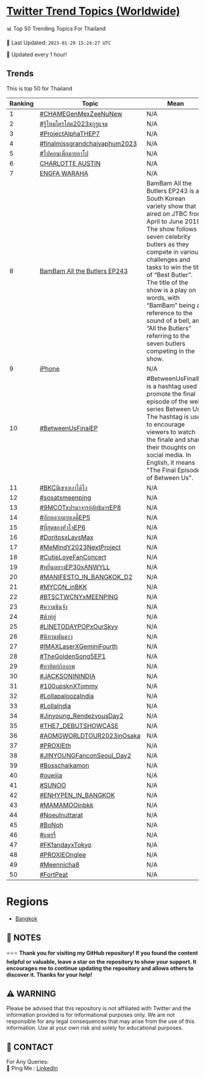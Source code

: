[Twitter Trend Topics (Worldwide)](https://github.com/ErcinDedeoglu/Twitter-Trend-Topics)
==========


📊 Top 50 Trending Topics For Thailand

📆 Last Updated: `2023-01-29 15:24:27 UTC`

🔧 Updated every 1 hour!


## Trends

This is top 50 for Thailand

| Ranking | Topic | Mean |
| ------- | ------------ | ------------ |
| 1 | [#CHAMEGenMexZeeNuNew](http://twitter.com/search?q=%23CHAMEGenMexZeeNuNew) | N/A |
| 2 | [#รู้ไหมใครโสด2023xกูรูแจม](http://twitter.com/search?q=%23%e0%b8%a3%e0%b8%b9%e0%b9%89%e0%b9%84%e0%b8%ab%e0%b8%a1%e0%b9%83%e0%b8%84%e0%b8%a3%e0%b9%82%e0%b8%aa%e0%b8%942023x%e0%b8%81%e0%b8%b9%e0%b8%a3%e0%b8%b9%e0%b9%81%e0%b8%88%e0%b8%a1) | N/A |
| 3 | [#ProjectAlphaTHEP7](http://twitter.com/search?q=%23ProjectAlphaTHEP7) | N/A |
| 4 | [#finalmissgrandchaiyaphum2023](http://twitter.com/search?q=%23finalmissgrandchaiyaphum2023) | N/A |
| 5 | [#ไปคอนเพื่อมายอาโป](http://twitter.com/search?q=%23%e0%b9%84%e0%b8%9b%e0%b8%84%e0%b8%ad%e0%b8%99%e0%b9%80%e0%b8%9e%e0%b8%b7%e0%b9%88%e0%b8%ad%e0%b8%a1%e0%b8%b2%e0%b8%a2%e0%b8%ad%e0%b8%b2%e0%b9%82%e0%b8%9b) | N/A |
| 6 | [CHARLOTTE AUSTIN](http://twitter.com/search?q=CHARLOTTE+AUSTIN) | N/A |
| 7 | [ENGFA WARAHA](http://twitter.com/search?q=ENGFA+WARAHA) | N/A |
| 8 | [BamBam All the Butlers EP243](http://twitter.com/search?q=BamBam+All+the+Butlers+EP243) | BamBam All the Butlers EP243 is a South Korean variety show that aired on JTBC from April to June 2019. The show follows seven celebrity butlers as they compete in various challenges and tasks to win the title of “Best Butler”. The title of the show is a play on words, with “BamBam” being a reference to the sound of a bell, and “All the Butlers” referring to the seven butlers competing in the show. |
| 9 | [iPhone](http://twitter.com/search?q=iPhone) | N/A |
| 10 | [#BetweenUsFinalEP](http://twitter.com/search?q=%23BetweenUsFinalEP) | #BetweenUsFinalEP is a hashtag used to promote the final episode of the web series Between Us. The hashtag is used to encourage viewers to watch the finale and share their thoughts on social media. In English, it means "The Final Episode of Between Us". |
| 11 | [#BKCมีเขาเหงาได้ไง](http://twitter.com/search?q=%23BKC%e0%b8%a1%e0%b8%b5%e0%b9%80%e0%b8%82%e0%b8%b2%e0%b9%80%e0%b8%ab%e0%b8%87%e0%b8%b2%e0%b9%84%e0%b8%94%e0%b9%89%e0%b9%84%e0%b8%87) | N/A |
| 12 | [#sosatxmeenping](http://twitter.com/search?q=%23sosatxmeenping) | N/A |
| 13 | [#9MCOTxปรมาจารย์ลัทธิมารEP8](http://twitter.com/search?q=%239MCOTx%e0%b8%9b%e0%b8%a3%e0%b8%a1%e0%b8%b2%e0%b8%88%e0%b8%b2%e0%b8%a3%e0%b8%a2%e0%b9%8c%e0%b8%a5%e0%b8%b1%e0%b8%97%e0%b8%98%e0%b8%b4%e0%b8%a1%e0%b8%b2%e0%b8%a3EP8) | N/A |
| 14 | [#ฮักหลายมายเลดี้EP5](http://twitter.com/search?q=%23%e0%b8%ae%e0%b8%b1%e0%b8%81%e0%b8%ab%e0%b8%a5%e0%b8%b2%e0%b8%a2%e0%b8%a1%e0%b8%b2%e0%b8%a2%e0%b9%80%e0%b8%a5%e0%b8%94%e0%b8%b5%e0%b9%89EP5) | N/A |
| 15 | [#ที่สุดของหัวใจEP6](http://twitter.com/search?q=%23%e0%b8%97%e0%b8%b5%e0%b9%88%e0%b8%aa%e0%b8%b8%e0%b8%94%e0%b8%82%e0%b8%ad%e0%b8%87%e0%b8%ab%e0%b8%b1%e0%b8%a7%e0%b9%83%e0%b8%88EP6) | N/A |
| 16 | [#DoritosxLaysMax](http://twitter.com/search?q=%23DoritosxLaysMax) | N/A |
| 17 | [#MeMindY2023NextProject](http://twitter.com/search?q=%23MeMindY2023NextProject) | N/A |
| 18 | [#CutieLoveFanConcert](http://twitter.com/search?q=%23CutieLoveFanConcert) | N/A |
| 19 | [#หยิ่นหยางEP30xANWYLL](http://twitter.com/search?q=%23%e0%b8%ab%e0%b8%a2%e0%b8%b4%e0%b9%88%e0%b8%99%e0%b8%ab%e0%b8%a2%e0%b8%b2%e0%b8%87EP30xANWYLL) | N/A |
| 20 | [#MANIFESTO_IN_BANGKOK_D2](http://twitter.com/search?q=%23MANIFESTO_IN_BANGKOK_D2) | N/A |
| 21 | [#MYCON_inBKK](http://twitter.com/search?q=%23MYCON_inBKK) | N/A |
| 22 | [#BTSCTWCNYxMEENPING](http://twitter.com/search?q=%23BTSCTWCNYxMEENPING) | N/A |
| 23 | [#ความชินจัง](http://twitter.com/search?q=%23%e0%b8%84%e0%b8%a7%e0%b8%b2%e0%b8%a1%e0%b8%8a%e0%b8%b4%e0%b8%99%e0%b8%88%e0%b8%b1%e0%b8%87) | N/A |
| 24 | [#ต้าห์อู๋](http://twitter.com/search?q=%23%e0%b8%95%e0%b9%89%e0%b8%b2%e0%b8%ab%e0%b9%8c%e0%b8%ad%e0%b8%b9%e0%b9%8b) | N/A |
| 25 | [#LINETODAYPOPxOurSkyy](http://twitter.com/search?q=%23LINETODAYPOPxOurSkyy) | N/A |
| 26 | [#นิทานพันดาว](http://twitter.com/search?q=%23%e0%b8%99%e0%b8%b4%e0%b8%97%e0%b8%b2%e0%b8%99%e0%b8%9e%e0%b8%b1%e0%b8%99%e0%b8%94%e0%b8%b2%e0%b8%a7) | N/A |
| 27 | [#IMAXLaserXGeminiFourth](http://twitter.com/search?q=%23IMAXLaserXGeminiFourth) | N/A |
| 28 | [#TheGoldenSong5EP1](http://twitter.com/search?q=%23TheGoldenSong5EP1) | N/A |
| 29 | [#อาทิตย์ก้องภพ](http://twitter.com/search?q=%23%e0%b8%ad%e0%b8%b2%e0%b8%97%e0%b8%b4%e0%b8%95%e0%b8%a2%e0%b9%8c%e0%b8%81%e0%b9%89%e0%b8%ad%e0%b8%87%e0%b8%a0%e0%b8%9e) | N/A |
| 30 | [#JACKSONININDIA](http://twitter.com/search?q=%23JACKSONININDIA) | N/A |
| 31 | [#100upsknXTommy](http://twitter.com/search?q=%23100upsknXTommy) | N/A |
| 32 | [#LollapaloozaIndia](http://twitter.com/search?q=%23LollapaloozaIndia) | N/A |
| 33 | [#LollaIndia](http://twitter.com/search?q=%23LollaIndia) | N/A |
| 34 | [#Jinyoung_RendezvousDay2](http://twitter.com/search?q=%23Jinyoung_RendezvousDay2) | N/A |
| 35 | [#THE7_DEBUTSHOWCASE](http://twitter.com/search?q=%23THE7_DEBUTSHOWCASE) | N/A |
| 36 | [#AOMGWORLDTOUR2023inOsaka](http://twitter.com/search?q=%23AOMGWORLDTOUR2023inOsaka) | N/A |
| 37 | [#PROXIEth️](http://twitter.com/search?q=%23PROXIEth%ef%b8%8f) | N/A |
| 38 | [#JINYOUNGFanconSeoul_Day2](http://twitter.com/search?q=%23JINYOUNGFanconSeoul_Day2) | N/A |
| 39 | [#Bosschaikamon](http://twitter.com/search?q=%23Bosschaikamon) | N/A |
| 40 | [#oueiija](http://twitter.com/search?q=%23oueiija) | N/A |
| 41 | [#SUNOO](http://twitter.com/search?q=%23SUNOO) | N/A |
| 42 | [#ENHYPEN_IN_BANGKOK](http://twitter.com/search?q=%23ENHYPEN_IN_BANGKOK) | N/A |
| 43 | [#MAMAMOOinbkk](http://twitter.com/search?q=%23MAMAMOOinbkk) | N/A |
| 44 | [#Noeulnuttarat](http://twitter.com/search?q=%23Noeulnuttarat) | N/A |
| 45 | [#BoNoh](http://twitter.com/search?q=%23BoNoh) | N/A |
| 46 | [#แพรรี่](http://twitter.com/search?q=%23%e0%b9%81%e0%b8%9e%e0%b8%a3%e0%b8%a3%e0%b8%b5%e0%b9%88) | N/A |
| 47 | [#FKfandayxTokyo](http://twitter.com/search?q=%23FKfandayxTokyo) | N/A |
| 48 | [#PROXIEOnglee](http://twitter.com/search?q=%23PROXIEOnglee) | N/A |
| 49 | [#Meennicha8](http://twitter.com/search?q=%23Meennicha8) | N/A |
| 50 | [#FortPeat](http://twitter.com/search?q=%23FortPeat) | N/A |



# Regions

* [Bangkok](</Thailand/Bangkok.md>)



## 📝 NOTES

⭐⭐⭐ **Thank you for visiting my GitHub repository! If you found the content helpful or valuable, leave a star on the repository to show your support. It encourages me to continue updating the repository and allows others to discover it. Thanks for your help!**


## ⚠️ WARNING

Please be advised that this repository is not affiliated with Twitter and the information provided is for informational purposes only. We are not responsible for any legal consequences that may arise from the use of this information. Use at your own risk and solely for educational purposes.


## 📨 CONTACT

 For Any Queries:  
            🏓 Ping Me : [LinkedIn](https://www.linkedin.com/in/ercindedeoglu/)
